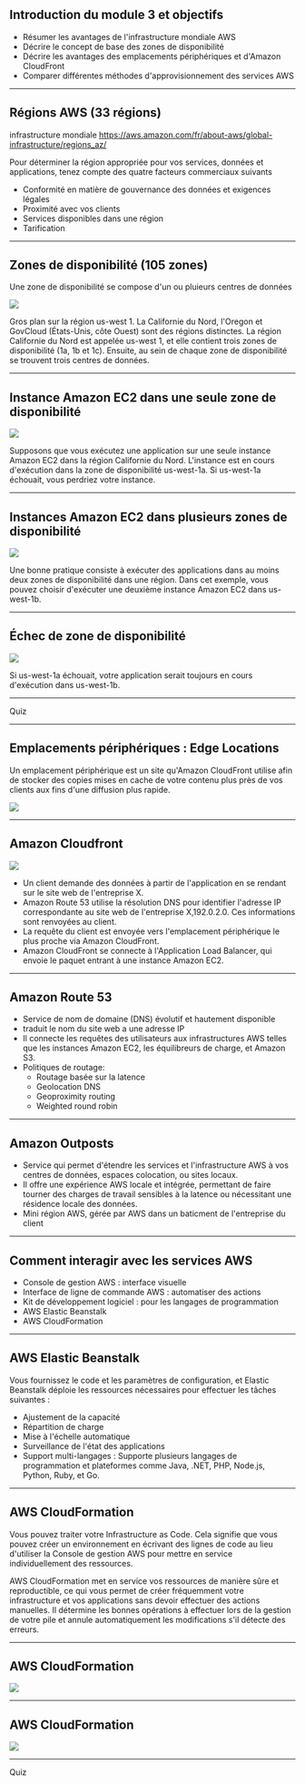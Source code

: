 
## Introduction du module 3 et objectifs

- Résumer les avantages de l'infrastructure mondiale AWS
- Décrire le concept de base des zones de disponibilité
- Décrire les avantages des emplacements périphériques et d'Amazon CloudFront
- Comparer différentes méthodes d'approvisionnement des services AWS

---

## Régions AWS (33 régions)

infrastructure mondiale 
https://aws.amazon.com/fr/about-aws/global-infrastructure/regions_az/

Pour déterminer la région appropriée pour vos services, données et applications, tenez compte des quatre facteurs commerciaux suivants

- Conformité en matière de gouvernance des données et exigences légales
- Proximité avec vos clients
- Services disponibles dans une région
- Tarification

---

## Zones de disponibilité (105 zones)
Une zone de disponibilité se compose d'un ou pluieurs centres de données

![](../images/az.png)<!-- .element height="55%" width="55%" --> 

Gros plan sur la région us-west 1. La Californie du Nord, l'Oregon et GovCloud (États-Unis, côte Ouest) sont des régions distinctes. La région Californie du Nord est appelée us-west 1, et elle contient trois zones de disponibilité (1a, 1b et 1c). Ensuite, au sein de chaque zone de disponibilité se trouvent trois centres de données.

---

## Instance Amazon EC2 dans une seule zone de disponibilité

![](../images/ec2-az1.png)<!-- .element height="30%" width="30%" --> 

Supposons que vous exécutez une application sur une seule instance Amazon EC2 dans la région Californie du Nord. L'instance est en cours d'exécution dans la zone de disponibilité us-west-1a. Si us-west-1a échouait, vous perdriez votre instance.

---

## Instances Amazon EC2 dans plusieurs zones de disponibilité

![](../images/ec2-az2.png)<!-- .element height="30%" width="30%" --> 

Une bonne pratique consiste à exécuter des applications dans au moins deux zones de disponibilité dans une région. Dans cet exemple, vous pouvez choisir d'exécuter une deuxième instance Amazon EC2 dans us-west-1b.

---

## Échec de zone de disponibilité

![](../images/ec2-az-fail.png)<!-- .element height="30%" width="30%" --> 


Si us-west-1a échouait, votre application serait toujours en cours d'exécution dans us-west-1b.

---

Quiz

---

## Emplacements périphériques : Edge Locations

Un emplacement périphérique est un site qu'Amazon CloudFront utilise afin de stocker des copies mises en cache de votre contenu plus près de vos clients aux fins d'une diffusion plus rapide.

![](../images/edge-location.png)<!-- .element height="50%" width="50%" --> 

---

## Amazon Cloudfront


![](../images/cloudfront2.png)<!-- .element height="43%" width="43%" --> 

- Un client demande des données à partir de l'application en se rendant sur le site web de l'entreprise X.
- Amazon Route 53 utilise la résolution DNS pour identifier l'adresse IP correspondante au site web de l'entreprise X,192.0.2.0. Ces informations sont renvoyées au client. 
- La requête du client est envoyée vers l'emplacement périphérique le plus proche via Amazon CloudFront. 
- Amazon CloudFront se connecte à l'Application Load Balancer, qui envoie le paquet entrant à une instance Amazon EC2.

---

## Amazon Route 53

- Service de nom de domaine (DNS) évolutif et hautement disponible
- traduit le nom du site web a une adresse IP
- Il connecte les requêtes des utilisateurs aux infrastructures AWS telles que les instances Amazon EC2, les équilibreurs de charge, et Amazon S3.
- Politiques de routage:
  * Routage basée sur la latence
  * Geolocation DNS
  * Geoproximity routing
  * Weighted round robin
---

## Amazon Outposts

- Service qui permet d'étendre les services et l'infrastructure AWS à vos centres de données, espaces colocation, ou sites locaux.
- Il offre une expérience AWS locale et intégrée, permettant de faire tourner des charges de travail sensibles à la latence ou nécessitant une résidence locale des données.
- Mini région AWS, gérée par AWS dans un baticment de l'entreprise du client

---

## Comment interagir avec les services AWS

- Console de gestion AWS : interface visuelle
- Interface de ligne de commande AWS : automatiser des actions
- Kit de développement logiciel : pour les langages de programmation
- AWS Elastic Beanstalk
- AWS CloudFormation

---

## AWS Elastic Beanstalk

Vous fournissez le code et les paramètres de configuration, et Elastic Beanstalk déploie les ressources nécessaires pour effectuer les tâches suivantes :

- Ajustement de la capacité
- Répartition de charge
- Mise à l'échelle automatique
- Surveillance de l'état des applications
- Support multi-langages : Supporte plusieurs langages de programmation et plateformes comme Java, .NET, PHP, Node.js, Python, Ruby, et Go.

---

## AWS CloudFormation

Vous pouvez traiter votre Infrastructure as Code. Cela signifie que vous pouvez créer un environnement en écrivant des lignes de code au lieu d'utiliser la Console de gestion AWS pour mettre en service individuellement des ressources.

AWS CloudFormation met en service vos ressources de manière sûre et reproductible, ce qui vous permet de créer fréquemment votre infrastructure et vos applications sans devoir effectuer des actions manuelles. Il détermine les bonnes opérations à effectuer lors de la gestion de votre pile et annule automatiquement les modifications s'il détecte des erreurs.

---

## AWS CloudFormation

![](../images/cloudformation1.png)

---

## AWS CloudFormation

![](../images/cloudformation2.png)

---

Quiz
